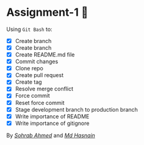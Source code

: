 # Assignment-1 :notebook_with_decorative_cover:

Using `Git Bash` to:
- [x] Create branch
- [x] Create branch
- [x] Create README.md file
- [x] Commit changes
- [x] Clone repo
- [x] Create pull request
- [x] Create tag
- [x] Resolve merge conflict
- [x] Force commit
- [x] Reset force commit
- [x] Stage development branch to production branch
- [x] Write importance of README
- [x] Write importance of gitignore

By <a href="https://github.com/sohrabahmed" title="Sohrab's profile">*Sohrab Ahmed*</a> and <a href="https://github.com/mohd-hasnain" title="Hasnain's profile">*Md Hasnain*</a>
